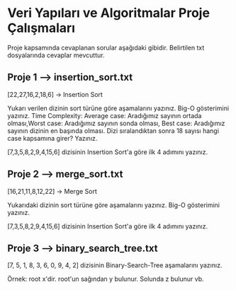 # Veri Yapıları ve Algoritmalar Proje Çalışmaları

Proje kapsamında cevaplanan sorular aşağıdaki gibidir. Belirtilen txt dosyalarında cevaplar mevcuttur.

## Proje 1 --> insertion_sort.txt
[22,27,16,2,18,6] -> Insertion Sort

Yukarı verilen dizinin sort türüne göre aşamalarını yazınız.
Big-O gösterimini yazınız.
Time Complexity: Average case: Aradığımız sayının ortada olması,Worst case: Aradığımız sayının sonda olması, Best case: Aradığımız sayının dizinin en başında olması.
Dizi sıralandıktan sonra 18 sayısı hangi case kapsamına girer? Yazınız.

[7,3,5,8,2,9,4,15,6] dizisinin Insertion Sort'a göre ilk 4 adımını yazınız.

## Proje 2 --> merge_sort.txt
[16,21,11,8,12,22] -> Merge Sort

Yukarıdaki dizinin sort türüne göre aşamalarını yazınız.
Big-O gösterimini yazınız.

[7,3,5,8,2,9,4,15,6] dizisinin Insertion Sort'a göre ilk 4 adımını yazınız.

## Proje 3 --> binary_search_tree.txt

[7, 5, 1, 8, 3, 6, 0, 9, 4, 2] dizisinin Binary-Search-Tree aşamalarını yazınız.

Örnek: root x'dir. root'un sağından y bulunur. Solunda z bulunur vb.
